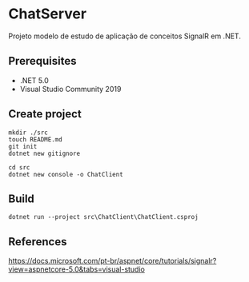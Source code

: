 ﻿# ChatServer

Projeto modelo de estudo de aplicação de conceitos SignalR em .NET.
## Prerequisites

* .NET 5.0
* Visual Studio Community 2019

## Create project

```shell
mkdir ./src
touch README.md
git init
dotnet new gitignore
```

```shell
cd src
dotnet new console -o ChatClient
```

## Build

```shell
dotnet run --project src\ChatClient\ChatClient.csproj
```

## References

https://docs.microsoft.com/pt-br/aspnet/core/tutorials/signalr?view=aspnetcore-5.0&tabs=visual-studio
